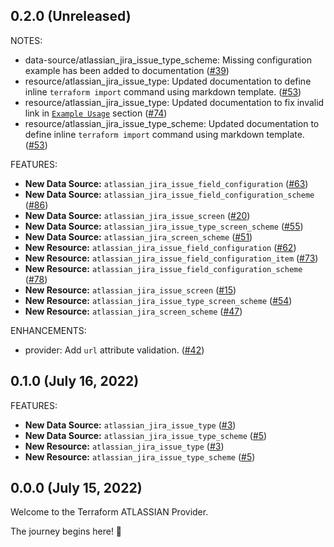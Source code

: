 ## 0.2.0 (Unreleased)

NOTES:

* data-source/atlassian_jira_issue_type_scheme: Missing configuration example has been added to documentation ([#39](https://github.com/openscientia/terraform-provider-atlassian/issues/39))
* resource/atlassian_jira_issue_type: Updated documentation to define inline `terraform import` command using markdown template. ([#53](https://github.com/openscientia/terraform-provider-atlassian/issues/53))
* resource/atlassian_jira_issue_type: Updated documentation to fix invalid link in [`Example Usage`](https://registry.terraform.io/providers/openscientia/atlassian/latest/docs/resources/jira_issue_type#example-usage) section ([#74](https://github.com/openscientia/terraform-provider-atlassian/issues/74))
* resource/atlassian_jira_issue_type_scheme: Updated documentation to define inline `terraform import` command using markdown template. ([#53](https://github.com/openscientia/terraform-provider-atlassian/issues/53))

FEATURES:

* **New Data Source:** `atlassian_jira_issue_field_configuration` ([#63](https://github.com/openscientia/terraform-provider-atlassian/issues/63))
* **New Data Source:** `atlassian_jira_issue_field_configuration_scheme` ([#86](https://github.com/openscientia/terraform-provider-atlassian/issues/86))
* **New Data Source:** `atlassian_jira_issue_screen` ([#20](https://github.com/openscientia/terraform-provider-atlassian/issues/20))
* **New Data Source:** `atlassian_jira_issue_type_screen_scheme` ([#55](https://github.com/openscientia/terraform-provider-atlassian/issues/55))
* **New Data Source:** `atlassian_jira_screen_scheme` ([#51](https://github.com/openscientia/terraform-provider-atlassian/issues/51))
* **New Resource:** `atlassian_jira_issue_field_configuration` ([#62](https://github.com/openscientia/terraform-provider-atlassian/issues/62))
* **New Resource:** `atlassian_jira_issue_field_configuration_item` ([#73](https://github.com/openscientia/terraform-provider-atlassian/issues/73))
* **New Resource:** `atlassian_jira_issue_field_configuration_scheme` ([#78](https://github.com/openscientia/terraform-provider-atlassian/issues/78))
* **New Resource:** `atlassian_jira_issue_screen` ([#15](https://github.com/openscientia/terraform-provider-atlassian/issues/15))
* **New Resource:** `atlassian_jira_issue_type_screen_scheme` ([#54](https://github.com/openscientia/terraform-provider-atlassian/issues/54))
* **New Resource:** `atlassian_jira_screen_scheme` ([#47](https://github.com/openscientia/terraform-provider-atlassian/issues/47))

ENHANCEMENTS:

* provider: Add `url` attribute validation. ([#42](https://github.com/openscientia/terraform-provider-atlassian/issues/42))

## 0.1.0 (July 16, 2022)

FEATURES:

* **New Data Source:** `atlassian_jira_issue_type` ([#3](https://github.com/openscientia/terraform-provider-atlassian/issues/3))
* **New Data Source:** `atlassian_jira_issue_type_scheme` ([#5](https://github.com/openscientia/terraform-provider-atlassian/issues/5))
* **New Resource:** `atlassian_jira_issue_type` ([#3](https://github.com/openscientia/terraform-provider-atlassian/issues/3))
* **New Resource:** `atlassian_jira_issue_type_scheme` ([#5](https://github.com/openscientia/terraform-provider-atlassian/issues/5))

## 0.0.0 (July 15, 2022)

Welcome to the Terraform ATLASSIAN Provider.

The journey begins here! :rocket:
